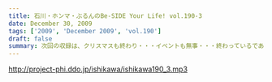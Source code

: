 ```yaml
---
title: 石川・ホンマ・ぶるんのBe-SIDE Your Life! vol.190-3
date: December 30, 2009
tags: ['2009', 'December 2009', 'vol.190']
draft: false
summary: 次回の収録は、クリスマスも終わり・・・イベントも無事・・・終わっているであろう１２月２８日（月曜）予定であります！！公開録音部分の配信もする予定なので、来られなかったアナタにも年末の騒ぎを少々お裾分け予定！驚きの内容が・・・ないわけないっ！NAMAE
---
```


http://project-phi.ddo.jp/ishikawa/ishikawa190_3.mp3
